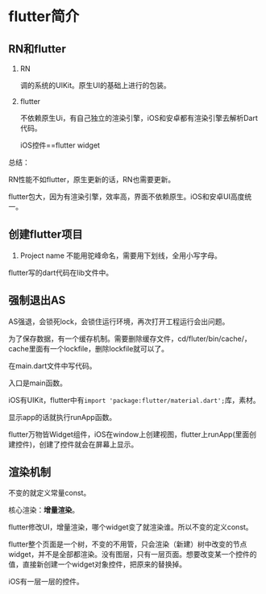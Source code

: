 # flutter简介

## RN和flutter

1. RN

   调的系统的UIKit。原生UI的基础上进行的包装。

2. flutter

   不依赖原生Ui，有自己独立的渲染引擎，iOS和安卓都有渲染引擎去解析Dart代码。

   iOS控件==flutter widget

总结：

RN性能不如flutter，原生更新的话，RN也需要更新。

flutter包大，因为有渲染引擎，效率高，界面不依赖原生。iOS和安卓UI高度统一。

## 创建flutter项目

1. Project name 不能用驼峰命名，需要用下划线，全用小写字母。

flutter写的dart代码在lib文件中。

## 强制退出AS

AS强退，会锁死lock，会锁住运行环境，再次打开工程运行会出问题。

为了保存数据，有一个缓存机制。需要删除缓存文件，cd/fluter/bin/cache/，cache里面有一个lockfile，删除lockfile就可以了。

在main.dart文件中写代码。

入口是main函数。

iOS有UIKit，flutter中有`import 'package:flutter/material.dart';`库，素材。

显示app的话就执行runApp函数。

flutter万物皆Widget组件，iOS在window上创建视图，flutter上runApp(里面创建控件)，创建了控件就会在屏幕上显示。

## 渲染机制

不变的就定义常量const。

核心渲染：**增量渲染**。

flutter修改UI，增量渲染，哪个widget变了就渲染谁。所以不变的定义const。

flutter整个页面是一个树，不变的不用管，只会渲染（新建）树中改变的节点widget，并不是全部都渲染。没有图层，只有一层页面。想要改变某一个控件的值，直接新创建一个widget对象控件，把原来的替换掉。

iOS有一层一层的控件。

